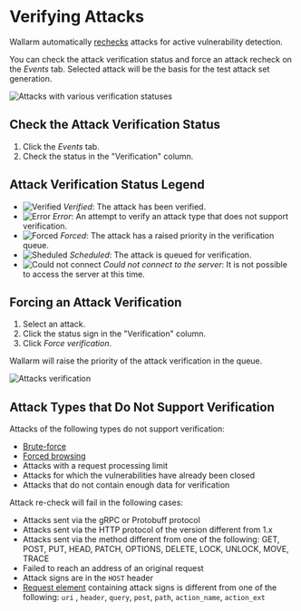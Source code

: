 [img-verification-statuses]:    ../../images/user-guides/events/attack-verification-statuses.png
[img-verify-attack]:            ../../images/user-guides/events/verify-attack.png
[img-verified-icon]:            ../../images/user-guides/events/verified.png#mini
[img-error-icon]:               ../../images/user-guides/events/error.png#mini
[img-forced-icon]:              ../../images/user-guides/events/forced.png#mini
[img-sheduled-icon]:            ../../images/user-guides/events/sheduled.png#mini
[img-cloud-icon]:           ../../images/user-guides/events/cloud.png#mini

[al-brute-force-attack]:      ../../attacks-vulns-list.md#bruteforce-attack
[al-forced-browsing]:         ../../attacks-vulns-list.md#forced-browsing

# Verifying Attacks

Wallarm automatically [rechecks](../../about-wallarm/detecting-vulnerabilities.md#active-threat-verification) attacks for active vulnerability detection.

You can check the attack verification status and force an attack recheck on the *Events* tab. Selected attack will be the basis for the test attack set generation.

![Attacks with various verification statuses][img-verification-statuses]

## Check the Attack Verification Status

1. Click the *Events* tab.
2. Check the status in the "Verification" column.

## Attack Verification Status Legend

* ![Verified][img-verified-icon] *Verified*: The attack has been verified.
* ![Error][img-error-icon] *Error*: An attempt to verify an attack type that does not support verification.
* ![Forced][img-forced-icon] *Forced*: The attack has a raised priority in the verification queue.
* ![Sheduled][img-sheduled-icon] *Scheduled*: The attack is queued for verification.
* ![Could not connect][img-cloud-icon] *Could not connect to the server*: It is not possible to access the server at this time.

## Forcing an Attack Verification

1. Select an attack.
2. Click the status sign in the "Verification" column.
3. Click *Force verification*.

Wallarm will raise the priority of the attack verification in the queue.

![Attacks verification][img-verify-attack]

## Attack Types that Do Not Support Verification

Attacks of the following types do not support verification:

* [Brute-force][al-brute-force-attack]
* [Forced browsing][al-forced-browsing]
* Attacks with a request processing limit
* Attacks for which the vulnerabilities have already been closed
* Attacks that do not contain enough data for verification

Attack re-check will fail in the following cases:

* Attacks sent via the gRPC or Protobuff protocol
* Attacks sent via the HTTP protocol of the version different from 1.x
* Attacks sent via the method different from one of the following: GET, POST, PUT, HEAD, PATCH, OPTIONS, DELETE, LOCK, UNLOCK, MOVE, TRACE
* Failed to reach an address of an original request
* Attack signs are in the `HOST` header
* [Request element](../rules/request-processing.md) containing attack signs is different from one of the following: `uri` , `header`, `query`, `post`, `path`, `action_name`, `action_ext`
